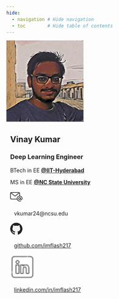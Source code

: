 ```yaml
---
hide:
  - navigation # Hide navigation
  - toc        # Hide table of contents
---
```


<!-- [LinkedIn :material-linkedin:](#){: .md-button .md-button--primary }
[Github :material-github: ](#){: .md-button .md-button--primary } -->


<!-- ------------------------------------------------------------------------------------ -->

<style>
.card {
  box-shadow: 0 4px 8px 0 rgba(0,0,0,0.2);
  transition: 0.3s;
  width: 60%;
  display: flex;
  margin: auto;
}

.card:hover {
  box-shadow: 0 8px 16px 0 rgba(0,0,0,0.2);
}

.container {
  padding: 2px 10px;
}
</style>

<!-- ------------------------------------------------------------------------------------ -->

<div class="photo">
  <img src="assets/vinay.png" alt="avatar" style="width:40%">
  <div class="container">
    <h2><b>Vinay Kumar</b></h2> 
    <h3>Deep Learning Engineer</h3>
    <p>BTech in EE <a style="font-weight:bold" href="https://iith.ac.in/">@IIT-Hyderabad</a></p>
    <p>MS in EE <a style="font-weight:bold" href="https://www.ncsu.edu/">@NC State University</a></p>
    <div class="photo" style="width:100%">
        <img src="assets/email.png" style="width:32px height:32px">
        <div class="container">
            <p>vkumar24@ncsu.edu</p>
        </div>
    </div>
    <div class="photo" style="width:100%">
        <img src="assets/github.png" style="width:32px">
        <div class="container">
            <p><a href="https://github.com/imflash217">github.com/imflash217</a></p>
        </div>
    </div>
    <div class="photo" style="width:100%">
        <img src="assets/linkedin.png" style="height:64px">
        <div class="container">
            <p><a href="https://linkedin.com/in/imflash217">linkedin.com/in/imflash217</a></p>
        </div>
    </div>
  </div>
</div>

<!-- ------------------------------------------------------------------------------------ -->

